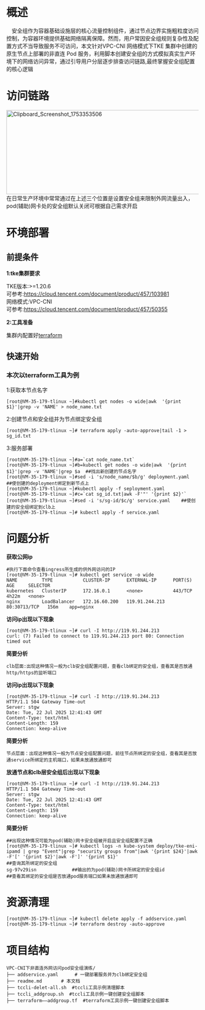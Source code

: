# 概述
&emsp;安全组作为容器基础设施层的核心流量控制组件，通过节点边界实施粗粒度访问控制，为容器环境提供基础网络隔离保障。然而，用户常因安全组规则复杂性及配置方式不当导致服务不可访问，本文针对VPC-CNI 网络模式下TKE 集群中创建的原生节点上部署的非直连 Pod 服务，利用脚本创建安全组的方式模拟真实生产环境下的网络访问异常，通过引导用户分层逐步排查访问链路,最终掌握安全组配置的核心逻辑


# 访问链路
[<img width="929" height="220" alt="Clipboard_Screenshot_1753353506" src="https://github.com/user-attachments/assets/50b64512-e76f-4f4f-9174-adac68714031" />
](https://github.com/aliantli/sg_playbook_1/blob/f5b921b874729aa0ed684486e7a746d45ffb5d23/playbook/VPC-CNI%E4%B8%8B%E9%9D%9E%E7%9B%B4%E8%BF%9E%E5%A4%96%E7%BD%91%E8%AE%BF%E9%97%AEpod%E5%AE%89%E5%85%A8%E7%BB%84%E6%BC%94%E7%BB%83/image/service_flowchart.png)
<br>在日常生产环境中常常通过在上述三个位置是设置安全组来限制外网流量出入，pod(辅助)网卡处的安全组默认关闭可根据自己需求开启
# 环境部署
## 前提条件
**1:tke集群要求**

TKE版本:>=1.20.6
<br>可参考:https://cloud.tencent.com/document/product/457/103981<br>
网络模式:VPC-CNI<br>
可参考:https://cloud.tencent.com/document/product/457/50355

**2:工具准备**

集群内配置好[terraform](https://developer.hashicorp.com/terraform)
## 快速开始

### 本次以terraform工具为例
1:获取本节点名字
```
[root@VM-35-179-tlinux ~]#kubectl get nodes -o wide|awk  '{print $1}'|grep -v 'NAME' > node_name.txt
```
2:创建节点和安全组并为节点绑定安全组
```
[root@VM-35-179-tlinux ~]# terraform apply -auto-approve|tail -1 > sg_id.txt
```
3:服务部署
```
[root@VM-35-179-tlinux ~]#a=`cat node_name.txt`    
[root@VM-35-179-tlinux ~]#b=kubectl get nodes -o wide|awk  '{print $1}'|grep -v 'NAME'|grep $a  ##找出新创建的节点名字
[root@VM-35-179-tlinux ~]#sed -i 's/node_name/$b/g' deployment.yaml    ##使创建的deployment绑定到新节点上
[root@VM-35-179-tlinux ~]#kubectl apply -f seployment.yaml
[root@VM-35-179-tlinux ~]#c=`cat sg_id.txt|awk -F'"' '{print $2}'`    
[root@VM-35-179-tlinux ~]#sed -i 's/sg-id/$c/g' service.yaml    ##使创建的安全组绑定到clb上
[root@VM-35-179-tlinux ~]# kubectl apply -f service.yaml
```

# 问题分析
**获取公网ip**
```
#执行下面命令查看ingress所生成的供外网访问的IP
[root@VM-35-179-tlinux ~]# kubectl get service -o wide
NAME         TYPE           CLUSTER-IP      EXTERNAL-IP      PORT(S)        AGE     SELECTOR
kubernetes   ClusterIP      172.16.0.1      <none>           443/TCP        4h22m   <none>
nginx        LoadBalancer   172.16.60.200   119.91.244.213   80:30713/TCP   156m    app=nginx
```
**访问ip出现以下现象**
```
[root@VM-35-179-tlinux ~]# curl -I http://119.91.244.213
curl: (7) Failed to connect to 119.91.244.213 port 80: Connection timed out
```
**简要分析**
```
clb层面:出现这种情况一般为clb安全组配置问题，查看clb绑定的安全组，查看其是否放通http/https的监听端口
```
**访问ip出现以下现象**
```
[root@VM-35-179-tlinux ~]# curl -I http://119.91.244.213
HTTP/1.1 504 Gateway Time-out
Server: stgw
Date: Tue, 22 Jul 2025 12:41:43 GMT
Content-Type: text/html
Content-Length: 159
Connection: keep-alive
```
**简要分析**
```
节点层面：出现这种情况一般为节点安全组配置问题，前往节点所绑定的安全组，查看其是否放通service所绑定的主机端口，如果未放通放通即可
```
**放通节点和clb层安全组后出现以下现象**
```
[root@VM-35-179-tlinux ~]# curl -I http://119.91.244.213
HTTP/1.1 504 Gateway Time-out
Server: stgw
Date: Tue, 22 Jul 2025 12:41:43 GMT
Content-Type: text/html
Content-Length: 159
Connection: keep-alive
```
**简要分析**
```
##出现这种情况可能为pod(辅助)网卡安全组被开启且安全组配置不正确
[root@VM-35-179-tlinux ~]# kubectl logs -n kube-system deploy/tke-eni-ipamd | grep "Event"|grep "security groups from"|awk '{print $24}'|awk -F'[' '{print $2}'|awk -F']' '{print $1}'                            ##查询其所绑定的安全组
sg-97v29isn             ##输出的为pod(辅助)网卡所绑定的安全组id
##查看其绑定的安全组是否放通pod服务端口如果未放通放通即可
```
# 资源清理
```
[root@VM-35-179-tlinux ~]# kubectl delete apply -f addservice.yaml
[root@VM-35-179-tlinux ~]# terraform destroy -auto-approve
```
# 项目结构
```
VPC-CNI下非直连外网访问pod安全组演练/  
├── addservice.yaml      # 一键部署服务并为clb绑定安全组 
├── readme.md       # 本文档
├── tccli-delet-all.sh  #tccli工具示例清理脚本
├── tccli_addgroup.sh  #tccli工具示例一键创建安全组脚本
├── terraform——addgroup.tf  #terraform工具示例一键创建安全组脚本
```
